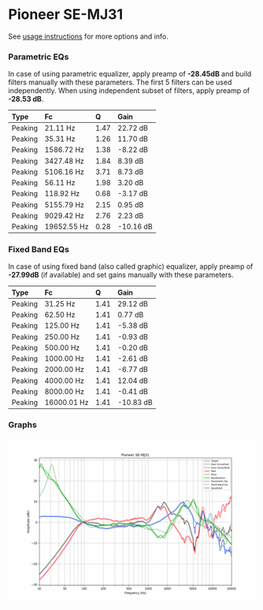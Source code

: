 # Pioneer SE-MJ31
See [usage instructions](https://github.com/jaakkopasanen/AutoEq#usage) for more options and info.

### Parametric EQs
In case of using parametric equalizer, apply preamp of **-28.45dB** and build filters manually
with these parameters. The first 5 filters can be used independently.
When using independent subset of filters, apply preamp of **-28.53 dB**.

| Type    | Fc          |    Q | Gain      |
|:--------|:------------|:-----|:----------|
| Peaking | 21.11 Hz    | 1.47 | 22.72 dB  |
| Peaking | 35.31 Hz    | 1.26 | 11.70 dB  |
| Peaking | 1586.72 Hz  | 1.38 | -8.22 dB  |
| Peaking | 3427.48 Hz  | 1.84 | 8.39 dB   |
| Peaking | 5106.16 Hz  | 3.71 | 8.73 dB   |
| Peaking | 56.11 Hz    | 1.98 | 3.20 dB   |
| Peaking | 118.92 Hz   | 0.68 | -3.17 dB  |
| Peaking | 5155.79 Hz  | 2.15 | 0.95 dB   |
| Peaking | 9029.42 Hz  | 2.76 | 2.23 dB   |
| Peaking | 19652.55 Hz | 0.28 | -10.16 dB |

### Fixed Band EQs
In case of using fixed band (also called graphic) equalizer, apply preamp of **-27.99dB**
(if available) and set gains manually with these parameters.

| Type    | Fc          |    Q | Gain      |
|:--------|:------------|:-----|:----------|
| Peaking | 31.25 Hz    | 1.41 | 29.12 dB  |
| Peaking | 62.50 Hz    | 1.41 | 0.77 dB   |
| Peaking | 125.00 Hz   | 1.41 | -5.38 dB  |
| Peaking | 250.00 Hz   | 1.41 | -0.93 dB  |
| Peaking | 500.00 Hz   | 1.41 | -0.20 dB  |
| Peaking | 1000.00 Hz  | 1.41 | -2.61 dB  |
| Peaking | 2000.00 Hz  | 1.41 | -6.77 dB  |
| Peaking | 4000.00 Hz  | 1.41 | 12.04 dB  |
| Peaking | 8000.00 Hz  | 1.41 | -0.41 dB  |
| Peaking | 16000.01 Hz | 1.41 | -10.83 dB |

### Graphs
![](./Pioneer%20SE-MJ31.png)